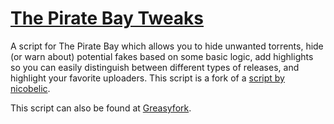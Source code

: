 # [The Pirate Bay Tweaks](https://github.com/LeLobster/userscripts/tree/master/The_Pirate_Bay_Tweaks)

A script for The Pirate Bay which allows you to hide unwanted torrents, hide (or warn about) potential fakes based on some basic logic, add highlights so you can easily distinguish between different types of releases, and highlight your favorite uploaders.
This script is a fork of a [script by nicobelic](https://greasyfork.org/scripts/21980).

This script can also be found at [Greasyfork](https://greasyfork.org/en/scripts/27293-the-pirate-bay-tweaks).
